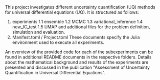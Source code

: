This project investigates different uncertainty quantification (UQ) methods for universal differential equations (UQ).
It is structured as follows:

1. experiments
1.1 ensemble
1.2 MCMC
1.3 variational_inference
1.4 new_IC_test
1.5 UMAP
and additional files for the problem definition, simulation and evaluation.
2. Manifest.toml / Project.toml
These documents specify the Julia environment used to execute all experiments.

An overview of the provided code for each of the subexperiments can be found in additional README documents in the respective folders.
Details about the mathematical background and results of the experiments are presented and discussed in the publication "Assessment of Uncertainty Quantification in Universal Differential Equations".